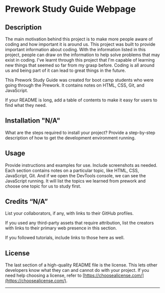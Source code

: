 # Prework Study Guide Webpage

## Description

 The main motivation behind this project is to make more people aware of coding and how important it is around us. This project was built to provide important information about coding. With the information listed in this project, people can draw on the information to help solve problems that may exist in coding. I've learnt through this project that I'm capable of learning new things that seemed so far from my grasp before. Coding is all around us and being part of it can lead to great things in the future. 

This Prework Study Guide was created for boot camp students who were going through the Prework. It contains notes on HTML, CSS, Git, and JavaScript.

If your README is long, add a table of contents to make it easy for users to find what they need.


## Installation "N/A"

What are the steps required to install your project? Provide a step-by-step description of how to get the development environment running.

## Usage

Provide instructions and examples for use. Include screenshots as needed.
Each section contains notes on a particular topic, like HTML, CSS, JavaScript, Git. And if we open the DevTools console, we can see the JavaScript running. It will list the topics we learned from prework and choose one topic for us to study first.


## Credits “N/A”

List your collaborators, if any, with links to their GitHub profiles.

If you used any third-party assets that require attribution, list the creators with links to their primary web presence in this section.

If you followed tutorials, include links to those here as well.

## License

The last section of a high-quality README file is the license. This lets other developers know what they can and cannot do with your project. If you need help choosing a license, refer to [https://choosealicense.com/](https://choosealicense.com/).

---
